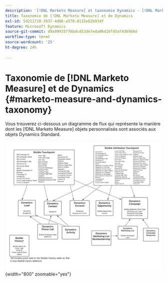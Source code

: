 ```yaml
---
description: '[!DNL Marketo Measure] et taxonomie Dynamics - [!DNL Marketo Measure]'
title: Taxonomie de [!DNL Marketo Measure] et de Dynamics
exl-id: 5d211710-3937-4d86-a570-8115e62b934f
feature: Microsoft Dynamics
source-git-commit: d9a99935776bdcd53de7eda06d10fd5a7436968d
workflow-type: tm+mt
source-wordcount: '25'
ht-degree: 24%

---
```


# Taxonomie de [!DNL Marketo Measure] et de Dynamics {#marketo-measure-and-dynamics-taxonomy}

Vous trouverez ci-dessous un diagramme de flux qui représente la manière dont les [!DNL Marketo Measure] objets personnalisés sont associés aux objets Dynamics Standard.
 

![](assets/marketo-measure-and-dynamics-taxonomy-1.png){width="800" zoomable="yes"}
